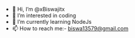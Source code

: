 - 👋 Hi, I’m @xBiswajitx
- 👀 I’m interested in coding
- 🌱 I’m currently learning NodeJs
- 📫 How to reach me:- biswa13579@gmail.com

<!---
xBiswajitx/xBiswajitx is a ✨ special ✨ repository because its `README.md` (this file) appears on your GitHub profile.
You can click the Preview link to take a look at your changes.
--->
